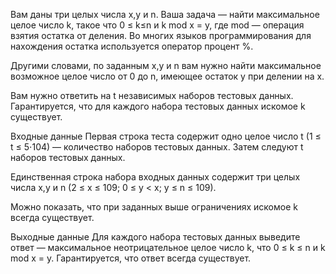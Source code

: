 Вам даны три целых числа x,y и n. Ваша задача — найти максимальное целое число k, такое что 0 ≤ k≤n и k mod x = y, где mod — операция взятия остатка от деления. Во многих языков программирования для нахождения остатка используется оператор процент %.

Другими словами, по заданным x,y и n вам нужно найти максимальное возможное целое число от 0 до n, имеющее остаток y при делении на x.

Вам нужно ответить на t независимых наборов тестовых данных. Гарантируется, что для каждого набора тестовых данных искомое k существует.

Входные данные
Первая строка теста содержит одно целое число t (1 ≤ t ≤ 5⋅104) — количество наборов тестовых данных. Затем следуют t наборов тестовых данных.

Единственная строка набора входных данных содержит три целых числа x,y и n (2 ≤ x ≤ 109; 0 ≤ y < x; y ≤ n ≤ 109).

Можно показать, что при заданных выше ограничениях искомое k всегда существует.

Выходные данные
Для каждого набора тестовых данных выведите ответ — максимальное неотрицательное целое число k, что 0 ≤ k ≤ n и k mod x = y. Гарантируется, что ответ всегда существует.